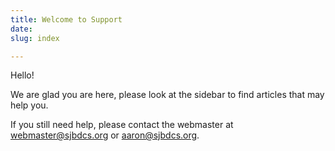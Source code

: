 ```yaml
---
title: Welcome to Support
date: 
slug: index

---
```

Hello!

We are glad you are here, please look at the sidebar to find articles that may help you.

If you still need help, please contact the webmaster at webmaster@sjbdcs.org or aaron@sjbdcs.org.